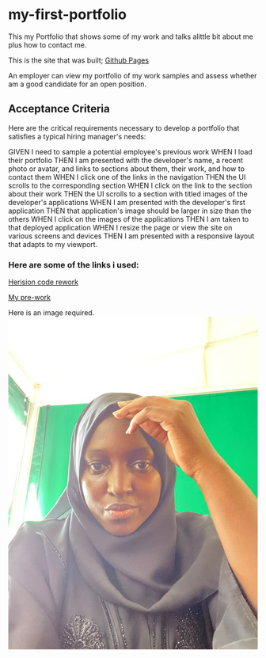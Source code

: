 # my-first-portfolio

This my Portfolio that shows some of my work and talks alittle bit about me plus how to contact me.

This is the site that was built;
[Github Pages](http://127.0.0.1:5500/index.html#work)

An employer can view my portfolio of my work samples and assess whether am a good candidate for an open position.

## Acceptance Criteria

Here are the critical requirements necessary to develop a portfolio that satisfies a typical hiring manager's needs:

GIVEN I need to sample a potential employee's previous work
WHEN I load their portfolio
THEN I am presented with the developer's name, a recent photo or avatar, and links to sections about them, their work, and how to contact them
WHEN I click one of the links in the navigation
THEN the UI scrolls to the corresponding section
WHEN I click on the link to the section about their work
THEN the UI scrolls to a section with titled images of the developer's applications
WHEN I am presented with the developer's first application
THEN that application's image should be larger in size than the others
WHEN I click on the images of the applications
THEN I am taken to that deployed application
WHEN I resize the page or view the site on various screens and devices
THEN I am presented with a responsive layout that adapts to my viewport.

### Here are some of the links i used:

[Herision code rework](https://latifah2022.github.io/Herison-code-rework/)

[My pre-work](https://github.com/latifah2022/my-first-portfolio)


Here is an image required.
![This is an image ](./images/my%20pic.jpg)

